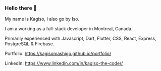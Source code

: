 ### Hello there 👋

My name is Kagiso, I also go by Iso. 

I am a working as a full-stack developer in Montreal, Canada.

Primarily experienced with Javascript, Dart, Flutter, CSS, React, Express, PostgreSQL & Firebase. 

Portfolio: https://kagisomashigo.github.io/portfolio/

LinkedIn: https://www.linkedin.com/in/kagiso-the-coder/

